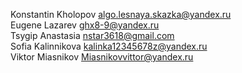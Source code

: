 Konstantin Kholopov algo.lesnaya.skazka@yandex.ru<br>
Eugene Lazarev ghx8-9@yandex.ru<br>
Tsygip Anastasia nstar3618@gmail.com<br>
Sofia Kalinnikova kalinka12345678z@yandex.ru<br>
Viktor Miasnikov Miasnikovvittor@yandex.ru<br>
